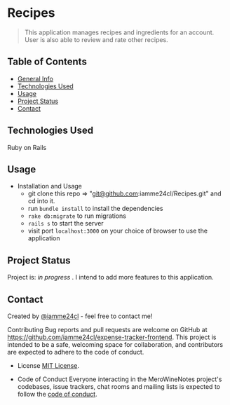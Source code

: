 # Recipes
> This application manages recipes and ingredients for an account. User is also able to review and rate other recipes.

## Table of Contents
* [General Info](#general-information)
* [Technologies Used](#technologies-used)
* [Usage](#usage)
* [Project Status](#project-status)
* [Contact](#contact)

## Technologies Used
Ruby on Rails

## Usage
* Installation and Usage
    - git clone this repo => "git@github.com:iamme24cl/Recipes.git" and cd into it.
    - run `bundle install` to install the dependencies
    - `rake db:migrate` to run migrations
    - `rails s` to start the server
    - visit port `localhost:3000` on your choice of browser to use the application

## Project Status
Project is: _in progress_ . I intend to add more features to this application.

## Contact
Created by [@iamme24cl](https://github.com/iamme24cl) - feel free to contact me!

Contributing Bug reports and pull requests are welcome on GitHub at https://github.com/iamme24cl/expense-tracker-frontend. This project is intended to be a safe, welcoming space for collaboration, and contributors are expected to adhere to the code of conduct.

* License
  [MIT License](https://opensource.org/licenses/MIT).

* Code of Conduct
  Everyone interacting in the MeroWineNotes project's codebases, issue trackers, chat rooms and mailing lists is expected to follow the [code of conduct](https://github.com/iamme24cl/Recipes/blob/main/CODE_OF_CONDUCT.md).
 

